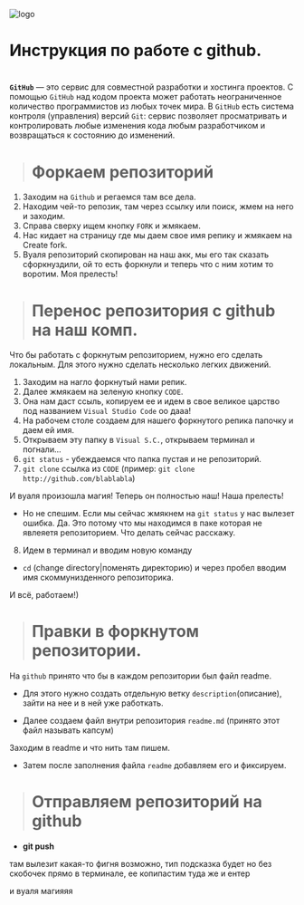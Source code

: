 ![logo](gitlog1.png)

# Инструкция по работе с github.
#
#
#
**`GitHub`** — это сервис для совместной разработки и хостинга проектов. C помощью `GitHub` над кодом проекта может работать неограниченное количество программистов из любых точек мира. В `GitHub` есть система контроля (управления) версий `Git`: сервис позволяет просматривать и контролировать любые изменения кода любым разработчиком и возвращаться к состоянию до изменений.
#
>#  Форкаем репозиторий
1. Заходим на `Github` и регаемся там все дела.
2. Находим чей-то репозик, там через ссылку или поиск, жмем на него и заходим.
3. Справа сверху ищем кнопку `FORK` и жмякаем.
4. Нас кидает на страницу где мы даем свое имя репику и жмякаем на Create fork.
5. Вуаля репозиторий скопирован на наш акк, мы его так сказать сфоркнуздили, ой то есть форкнули и теперь что с ним хотим то воротим. Моя прелесть!
#
># Перенос репозитория с github на наш комп.
Что бы работать с форкнутым репозиторием, нужно его сделать локальным. Для этого нужно сделать несколько легких движений.
1. Заходим на нагло форкнутый нами репик.
2. Далее жмякаем на зеленую кнопку `CODE`.
3. Она нам даст ссыль, копируем ее и идем в свое великое царство под названием `Visual Studio Code` оо дааа!
4. На рабочем столе создаем для нашего форкнутого репика папочку и даем ей имя.
5. Открываем эту папку в `Visual S.C.`, открываем терминал и погнали…
6.  `git status` - убеждаемся что папка пустая и не репозиторий.
7. `git clone` ссылка из `CODE` (пример: `git clone http://github.com/blablabla`)

И вуаля произошла магия! Теперь он полностью наш! Наша прелесть!

- Но не спешим. Если мы сейчас жмякнем на `git status` у нас вылезет ошибка. Да. Это потому что мы находимся в паке которая не явлеяетя репозиторием. Что делать сейчас расскажу.
8. Идем в терминал и вводим новую команду
- `cd` (change directory|поменять директорию) и через пробел вводим имя скоммунизденного репозиторика.

И всё, работаем!) 
#

># Правки в форкнутом репозитории.

На `github` принято что бы в каждом репозитории был файл readme.

- Для этого нужно создать отдельную ветку `description`(описание), зайти на нее и в ней уже работкать.

- Далее создаем файл внутри репозитория `readme.md` (принято этот файл называть капсум)

Заходим в readme и что нить там пишем.

- Затем после заполнения файла `readme` добавляем его и фиксируем.
#

># Отправляем репозиторий на **github**



   - **git push** 

там вылезит какая-то фигня возможно, тип подсказка будет но без скобочек прямо в терминале, ее копипастим туда же и ентер

и вуаля магияяя
 











